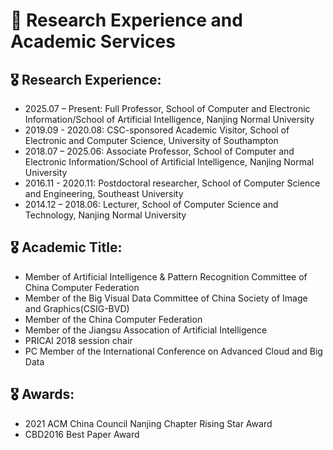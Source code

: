 # 🏅 Research Experience and Academic Services
## 🎖 Research Experience:
- 2025.07 – Present: Full Professor,	School of Computer and Electronic Information/School of Artificial Intelligence, Nanjing Normal University
- 2019.09 - 2020.08: CSC-sponsored Academic Visitor, School of Electronic and Computer Science, University of Southampton
- 2018.07 – 2025.06: Associate Professor,	School of Computer and Electronic Information/School of Artificial Intelligence, Nanjing Normal University
- 2016.11 - 2020.11: Postdoctoral researcher, School of Computer Science and Engineering, Southeast University
- 2014.12 – 2018.06: Lecturer,	School of Computer Science and Technology, Nanjing Normal University
  
## 🎖 Academic Title:
- Member of Artificial Intelligence & Pattern Recognition Committee of China Computer Federation
- Member of the Big Visual Data Committee of China Society of Image and Graphics(CSIG-BVD)
- Member of the China Computer Federation
- Member of the Jiangsu Assocation of Artificial Intelligence
- PRICAI 2018 session chair
- PC Member of the International Conference on Advanced Cloud and Big Data

## 🎖 Awards:
- 2021 ACM China Council Nanjing Chapter Rising Star Award
- CBD2016 Best Paper Award
